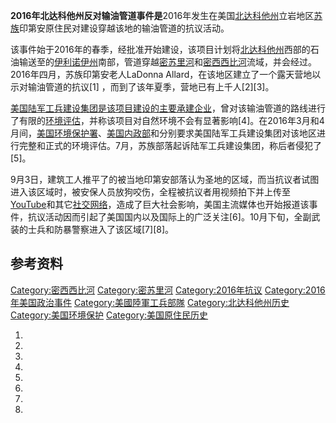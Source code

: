 **2016年北达科他州反对输油管道事件是**2016年发生在美国[北达科他州](../Page/北达科他州.md "wikilink")立岩地区[苏族](../Page/苏族.md "wikilink")印第安原住民对建设穿越该地的输油管道的抗议活动。

该事件始于2016年的春季，经批准开始建设，该项目计划将[北达科他州](../Page/北达科他州.md "wikilink")西部的石油输送至的[伊利诺伊州](../Page/伊利诺伊州.md "wikilink")南部，管道穿越[密苏里河](../Page/密苏里河.md "wikilink")和[密西西比河](../Page/密西西比河.md "wikilink")流域，并会经过。 2016年四月，苏族印第安老人LaDonna Allard，在该地区建立了一个露天营地以示对输油管道的抗议\[1\] ，而到了该年夏季，营地已有上千人\[2\]\[3\]。

[美国陆军工兵建设集团是该项目建设的主要承建企业](https://zh.wikipedia.org/wiki/美国陆军工程兵部队 "wikilink")，曾对该输油管道的路线进行了有限的[环境评估](https://zh.wikipedia.org/wiki/环境评估 "wikilink")，并称该项目对自然环境不会有显著影响\[4\]。在2016年3月和4月间，[美国环境保护署](https://zh.wikipedia.org/wiki/美国环境保护署 "wikilink")、[美国内政部](../Page/美国内政部.md "wikilink")和分别要求美国陆军工兵建设集团对该地区进行完整和正式的环境评估。7月，苏族部落起诉陆军工兵建设集团，称后者侵犯了\[5\]。

9月3日，建筑工人推平了的被当地印第安部落认为圣地的区域，而当抗议者试图进入该区域时，被安保人员放狗咬伤，全程被抗议者用视频拍下并上传至[YouTube](../Page/YouTube.md "wikilink")和其它[社交网络](https://zh.wikipedia.org/wiki/社交网络 "wikilink")，造成了巨大社会影响，美国主流媒体也开始报道该事件，抗议活动因而引起了美国国内以及国际上的广泛关注\[6\]。10月下旬，全副武装的士兵和防暴警察进入了该区域\[7\]\[8\]。

## 参考资料

[Category:密西西比河](https://zh.wikipedia.org/wiki/Category:密西西比河 "wikilink") [Category:密苏里河](https://zh.wikipedia.org/wiki/Category:密苏里河 "wikilink") [Category:2016年抗议](https://zh.wikipedia.org/wiki/Category:2016年抗议 "wikilink") [Category:2016年美国政治事件](https://zh.wikipedia.org/wiki/Category:2016年美国政治事件 "wikilink") [Category:美國陸軍工兵部隊](https://zh.wikipedia.org/wiki/Category:美國陸軍工兵部隊 "wikilink") [Category:北达科他州历史](https://zh.wikipedia.org/wiki/Category:北达科他州历史 "wikilink") [Category:美国环境保护](https://zh.wikipedia.org/wiki/Category:美国环境保护 "wikilink") [Category:美国原住民历史](https://zh.wikipedia.org/wiki/Category:美国原住民历史 "wikilink")

1.
2.
3.
4.
5.
6.
7.
8.